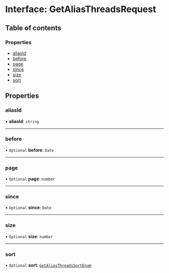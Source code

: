 # Interface: GetAliasThreadsRequest

## Table of contents

### Properties

- [aliasId](GetAliasThreadsRequest.md#aliasid)
- [before](GetAliasThreadsRequest.md#before)
- [page](GetAliasThreadsRequest.md#page)
- [since](GetAliasThreadsRequest.md#since)
- [size](GetAliasThreadsRequest.md#size)
- [sort](GetAliasThreadsRequest.md#sort)

## Properties

### <a id="aliasid" name="aliasid"></a> aliasId

• **aliasId**: `string`

___

### <a id="before" name="before"></a> before

• `Optional` **before**: `Date`

___

### <a id="page" name="page"></a> page

• `Optional` **page**: `number`

___

### <a id="since" name="since"></a> since

• `Optional` **since**: `Date`

___

### <a id="size" name="size"></a> size

• `Optional` **size**: `number`

___

### <a id="sort" name="sort"></a> sort

• `Optional` **sort**: [`GetAliasThreadsSortEnum`](../enums/GetAliasThreadsSortEnum.md)
